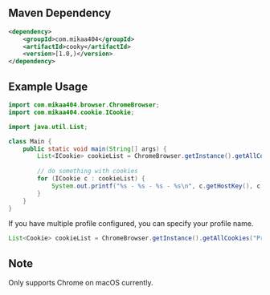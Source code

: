 ## Maven Dependency

```xml
<dependency>
    <groupId>com.mikaa404</groupId>
    <artifactId>cooky</artifactId>
    <version>[1.0,)</version>
</dependency>
```

## Example Usage

```java
import com.mikaa404.browser.ChromeBrowser;
import com.mikaa404.cookie.ICookie;

import java.util.List;

class Main {
    public static void main(String[] args) {
        List<ICookie> cookieList = ChromeBrowser.getInstance().getAllCookies();
        
        // do something with cookies
        for (ICookie c : cookieList) {
            System.out.printf("%s - %s - %s - %s\n", c.getHostKey(), c.getPath(), c.getName(), c.getValue());
        }
    }
}
```

If you have multiple profile configured, you can specify your profile name.

```java
List<Cookie> cookieList = ChromeBrowser.getInstance().getAllCookies("Profile 1");
```

## Note

Only supports Chrome on macOS currently. 
